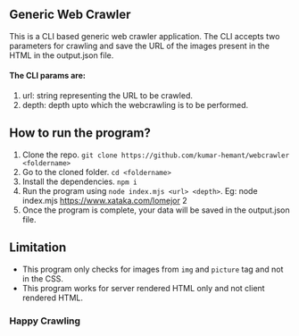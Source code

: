 ## Generic Web Crawler

This is a CLI based generic web crawler application. The CLI accepts two parameters for crawling and save the URL of the images present in the HTML in the output.json file. 

#### The CLI params are:

1. url: string representing the URL to be crawled.
2. depth: depth upto which the webcrawling is to be performed.

## How to run the program?

1. Clone the repo. `git clone https://github.com/kumar-hemant/webcrawler <foldername>`
2. Go to the cloned folder. `cd <foldername>`
3. Install the dependencies. `npm i`
4. Run the program using  `node index.mjs <url> <depth>`. Eg: node index.mjs https://www.xataka.com/lomejor 2
5. Once the program is complete, your data will be saved in the output.json file.

## Limitation

- This program only checks for images from `img` and `picture` tag and not in the CSS.
- This program works for server rendered HTML only and not client rendered HTML.

### Happy Crawling
